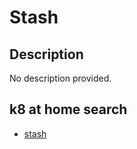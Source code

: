 # Stash

## Description

No description provided.

## k8 at home search

- [stash](https://nanne.dev/k8s-at-home-search/#/stash)
